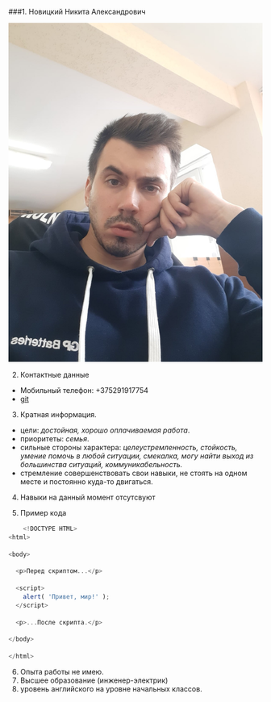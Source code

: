 ###1. Новицкий Никита Александрович 

![image](./img1.jpg)

2. Контактные данные
- Мобильный телефон: +375291917754
 -  [git](https://github.com/NikkiNovs?tab=repositories)

3. Кратная информация.
- цели: *достойная, хорошо оплачиваемая работа*.
- приоритеты: *семья*.
- сильные стороны характера: *целеустремленность, стойкость, 
  умение помочь в любой ситуации, смекалка, могу найти выход из 
  большинства ситуаций, коммуникабельность.*
- стремление совершенствовать свои навыки,
не стоять на одном месте и постоянно куда-то двигаться.
4. Навыки на данный момент отсутсвуют

5. Пример кода
```javascript
    <!DOCTYPE HTML>
<html>

<body>

  <p>Перед скриптом...</p>

  <script>
    alert( 'Привет, мир!' );
  </script>

  <p>...После скрипта.</p>

</body>

</html> 
```
 
6. Опыта работы не имею.
7. Высшее образование (инженер-электрик)
8. уровень английского на уровне начальных классов.
   


